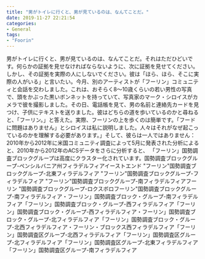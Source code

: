 ```yaml
---
title: "男がトイレに行くと、男が見ているのは、なんてことだ。"
date: 2019-11-27 22:21:54
categories:
- General
tags:
- "Foorin"
---
```


男がトイレに行くと、男が見ているのは、なんてことだ。それはただひどいです。何らかの証拠を見せなければならないように、次に証拠を見せてください。しかし、その証拠を実際の人にしないでください。彼は「ほら、ほら、そこに実際の人がいる」と言いたい。今月、別のアーティストが「フーリン」コミュニティと会話を交わしました。これは、おそらく8〜10歳くらいの若い男性の写真で、頭をかぶった黒いボンネットを持っていて、写真家のマーク・シロイスがカメラで彼を撮影しました。その日、電話帳を見て、男の名前と連絡先カードを見つけ、子供にテキストを送りました。彼はどちらの道を歩いているのかと尋ねると、「フーリン。」と答えた。実際、フーリンの上を歩くのは簡単です。「フードに問題はありません」とシロイスは私に説明しました。人々はそれがなぜ起こっているのかを理解する必要があります。」そして、彼らは一人ではありません：2010年から2012年に米国コミュニティ調査によって5月に発表された分析によると、2010年から2012年のACSデータをさらに分析すると、 「フーリン」国勢調査ブロックグループは高度にクラスター化されています。国勢調査ブロックグループ-ペンシルバニア州フィラデルフィアイーストエンド &quot;フーリン&quot;国勢調査ブロックグループ-北東フィラデルフィア &quot;フーリン&quot;国勢調査ブロックグループ-フィラデルフィア &quot;フーリン&quot;国勢調査ブロックグループ-南フィラデルフィアフーリン &quot;国勢調査ブロックグループ-ロクスボロフーリン&quot;国勢調査ブロックグループ-南フィラデルフィア・フーリン」国勢調査ブロック・グループ-南フィラデルフィア「フーリン」国勢調査ブロック・グループ-西フィラデルフィア「フーリン」国勢調査ブロック・グループ-西フィラデルフィア・フーリン」国勢調査ブロック・グループ-北フィラデルフィア「フーリン」国勢調査ブロック・グループ-北西フィラデルフィア・フーリン・ブロックス西フィラデルフィア「フーリン」国勢調査区グループ-北西フィラデルフィア「フーリン」国勢調査区グループ-北フィラデルフィア「フーリン」国勢調査区グループ-北東フィラデルフィア「フーリン」国勢調査区グループ-南フィラデルフィア
